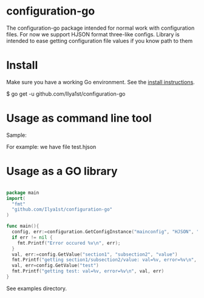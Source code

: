 # configuration-go


The configuration-go package intended for normal work with configuration files.
For now we support HJSON format three-like configs.
Library is intended to ease getting configuration file values if you know path to them

# Install

Make sure you have a working Go environment. See the [install instructions](http://golang.org/doc/install.html).

$ go get -u github.com/Ilya1st/configuration-go

# Usage as command line tool


Sample:

For example: we have file test.hjson


# Usage as a GO library

```go

package main
import(
  "fmt"
  "github.com/Ilya1st/configuration-go"
)

func main(){
  config, err:=configuration.GetConfigInstance("mainconfig", "HJSON", "test.hjson")
  if err != nil {
    fmt.Printf("Error occured %v\n", err);
  }
  val, err:=config.GetValue("section1", "subsection2", "value")
  fmt.Printf("getting section1/subsection2/value: val=%v, error=%v\n", val, err)
  val, err=config.GetValue("test")
  fmt.Printf("getting test: val=%v, error=%v\n", val, err)
}

```

See examples directory.
